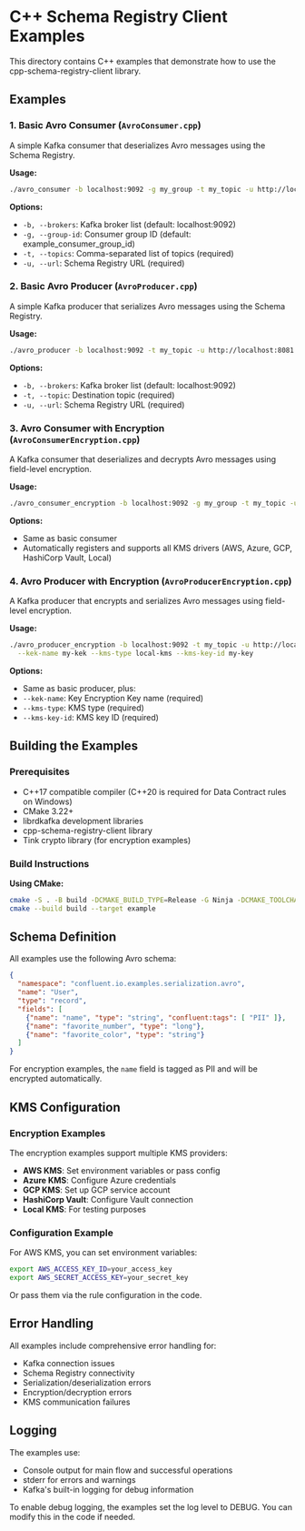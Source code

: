# C++ Schema Registry Client Examples

This directory contains C++ examples that demonstrate how to use the cpp-schema-registry-client library.

## Examples

### 1. Basic Avro Consumer (`AvroConsumer.cpp`)
A simple Kafka consumer that deserializes Avro messages using the Schema Registry.

**Usage:**
```bash
./avro_consumer -b localhost:9092 -g my_group -t my_topic -u http://localhost:8081
```

**Options:**
- `-b, --brokers`: Kafka broker list (default: localhost:9092)
- `-g, --group-id`: Consumer group ID (default: example_consumer_group_id)
- `-t, --topics`: Comma-separated list of topics (required)
- `-u, --url`: Schema Registry URL (required)

### 2. Basic Avro Producer (`AvroProducer.cpp`)
A simple Kafka producer that serializes Avro messages using the Schema Registry.

**Usage:**
```bash
./avro_producer -b localhost:9092 -t my_topic -u http://localhost:8081
```

**Options:**
- `-b, --brokers`: Kafka broker list (default: localhost:9092)
- `-t, --topic`: Destination topic (required)
- `-u, --url`: Schema Registry URL (required)

### 3. Avro Consumer with Encryption (`AvroConsumerEncryption.cpp`)
A Kafka consumer that deserializes and decrypts Avro messages using field-level encryption.

**Usage:**
```bash
./avro_consumer_encryption -b localhost:9092 -g my_group -t my_topic -u http://localhost:8081
```

**Options:**
- Same as basic consumer
- Automatically registers and supports all KMS drivers (AWS, Azure, GCP, HashiCorp Vault, Local)

### 4. Avro Producer with Encryption (`AvroProducerEncryption.cpp`)
A Kafka producer that encrypts and serializes Avro messages using field-level encryption.

**Usage:**
```bash
./avro_producer_encryption -b localhost:9092 -t my_topic -u http://localhost:8081 \
  --kek-name my-kek --kms-type local-kms --kms-key-id my-key
```

**Options:**
- Same as basic producer, plus:
- `--kek-name`: Key Encryption Key name (required)
- `--kms-type`: KMS type (required)
- `--kms-key-id`: KMS key ID (required)

## Building the Examples

### Prerequisites
- C++17 compatible compiler (C++20 is required for Data Contract rules on Windows)
- CMake 3.22+
- librdkafka development libraries
- cpp-schema-registry-client library
- Tink crypto library (for encryption examples)

### Build Instructions

**Using CMake:**
```bash
cmake -S . -B build -DCMAKE_BUILD_TYPE=Release -G Ninja -DCMAKE_TOOLCHAIN_FILE="${VCPKG_ROOT}/scripts/buildsystems/vcpkg.cmake" -DSCHEMAREGISTRY_BUILD_EXAMPLES=ON
cmake --build build --target example
```

## Schema Definition

All examples use the following Avro schema:

```json
{
  "namespace": "confluent.io.examples.serialization.avro",
  "name": "User",
  "type": "record",
  "fields": [
    {"name": "name", "type": "string", "confluent:tags": [ "PII" ]},
    {"name": "favorite_number", "type": "long"},
    {"name": "favorite_color", "type": "string"}
  ]
}
```

For encryption examples, the `name` field is tagged as PII and will be encrypted automatically.

## KMS Configuration

### Encryption Examples
The encryption examples support multiple KMS providers:

- **AWS KMS**: Set environment variables or pass config
- **Azure KMS**: Configure Azure credentials
- **GCP KMS**: Set up GCP service account
- **HashiCorp Vault**: Configure Vault connection
- **Local KMS**: For testing purposes

### Configuration Example
For AWS KMS, you can set environment variables:
```bash
export AWS_ACCESS_KEY_ID=your_access_key
export AWS_SECRET_ACCESS_KEY=your_secret_key
```

Or pass them via the rule configuration in the code.

## Error Handling

All examples include comprehensive error handling for:
- Kafka connection issues
- Schema Registry connectivity
- Serialization/deserialization errors
- Encryption/decryption errors
- KMS communication failures

## Logging

The examples use:
- Console output for main flow and successful operations
- stderr for errors and warnings
- Kafka's built-in logging for debug information

To enable debug logging, the examples set the log level to DEBUG. You can modify this in the code if needed.
